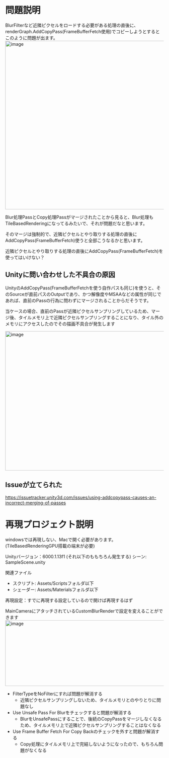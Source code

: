 # 問題説明

BlurFilterなど近隣ピクセルをロードする必要がある処理の直後に、renderGraph.AddCopyPass(FrameBufferFetch使用)でコピーしようとするとこのように問題が出ます。
<img width="957" height="536" alt="image" src="https://github.com/user-attachments/assets/abc40882-3e01-4066-9e44-0a49d5626961" />

Blur処理PassとCopy処理Passがマージされたことから見ると、Blur処理もTileBasedRenderingになってるみたいで、それが問題だなと思います。

そのマージは強制的で、近隣ピクセルとやり取りする処理の直後にAddCopyPass(FrameBufferFetch)使うと全部こうなるかと思います。

近隣ピクセルとやり取りする処理の直後にAddCopyPass(FrameBufferFetch)を使ってはいけない？

## Unityに問い合わせした不具合の原因

UnityのAddCopyPass(FrameBufferFetchを使う自作パスも同じ)を使うと、そのSourceが直前パスのOutputであり、かつ解像度やMSAAなどの属性が同じであれば、直前のPassの行為に問わずにマージされることからだそうです。

当ケースの場合、直前のPassが近隣ピクセルサンプリングしているため、マージ後、タイルメモリ上で近隣ピクセルサンプリングすることになり、タイル外のメモリにアクセスしたのでその描画不具合が発生します

<img width="818" height="443" alt="image" src="https://github.com/user-attachments/assets/53850e9a-c41e-4f40-a804-07c739ea2097" />

## Issueが立てられた
https://issuetracker.unity3d.com/issues/using-addcopypass-causes-an-incorrect-merging-of-passes

# 再現プロジェクト説明

windowsでは再現しない、Macで開く必要があります。(TileBasedRenderingGPU搭載の端末が必要)

Unityバージョン：6000.1.13f1 (それ以下のももちろん発生する)
シーン: SampleScene.unity

関連ファイル
- スクリプト: Assets/Scriptsフォルダ以下
- シェーダー: Assets/Materialsフォルダ以下

再現設定：すでに再現する設定しているので開けば再現するはず

MainCameraにアタッチされているCustomBlurRenderで設定を変えることができます
<img width="592" height="209" alt="image" src="https://github.com/user-attachments/assets/08841a16-002b-47eb-80f4-95c245801b0a" />

- FilterTypeをNoFilterにすれば問題が解消する
  - 近隣ピクセルサンプリングしないため、タイルメモリとのやりとりに問題なし
- Use Unsafe Pass For Blurをチェックすると問題が解消する
  - BlurをUnsafePassにすることで、後続のCopyPassをマージしなくなるため、タイルメモリ上で近隣ピクセルサンプリングすることはなくなる
- Use Frame Buffer Fetch For Copy Backのチェックを外すと問題が解消する
  - Copy処理にタイルメモリ上で完結しないようになったので、もちろん問題がなくなる
 



